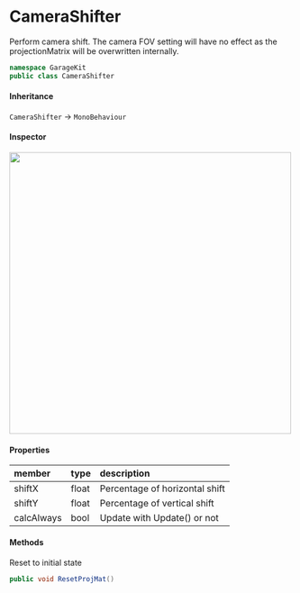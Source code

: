 # CameraShifter

Perform camera shift. The camera FOV setting will have no effect as the projectionMatrix will be overwritten internally.

```csharp
namespace GarageKit
public class CameraShifter
```

#### Inheritance

`CameraShifter` -> `MonoBehaviour`

#### Inspector

<img src="~/image/script_reference/camerashifter_inspector.png" width="500px"/>

#### Properties

|member|type|description|
|:--|:--|:--|
|shiftX|float|Percentage of horizontal shift|
|shiftY|float|Percentage of vertical shift|
|calcAlways|bool|Update with Update() or not|

#### Methods

Reset to initial state
```csharp
public void ResetProjMat()
```
